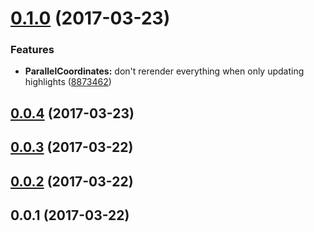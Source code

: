 <a name="0.1.0"></a>
# [0.1.0](https://github.com/neptunjs/react-parcoords/compare/v0.0.4...v0.1.0) (2017-03-23)


### Features

* **ParallelCoordinates:** don't rerender everything when only updating highlights ([8873462](https://github.com/neptunjs/react-parcoords/commit/8873462))



<a name="0.0.4"></a>
## [0.0.4](https://github.com/neptunjs/react-parcoords/compare/v0.0.3...v0.0.4) (2017-03-23)



<a name="0.0.3"></a>
## [0.0.3](https://github.com/neptunjs/react-parcoords/compare/v0.0.2...v0.0.3) (2017-03-22)



<a name="0.0.2"></a>
## [0.0.2](https://github.com/neptunjs/react-parcoords/compare/v0.0.1...v0.0.2) (2017-03-22)



<a name="0.0.1"></a>
## 0.0.1 (2017-03-22)



